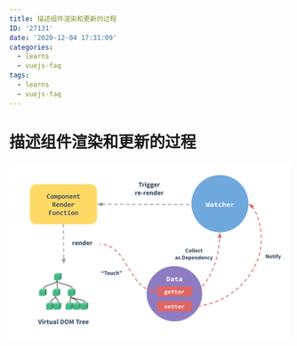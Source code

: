 ```yaml
---
title: 描述组件渲染和更新的过程
ID: '27131'
date: '2020-12-04 17:31:09'
categories:
  - learns
  - vuejs-faq
tags:
  - learns
  - vuejs-faq
---
```


# 描述组件渲染和更新的过程

![](./images/3061191963.png)
 
